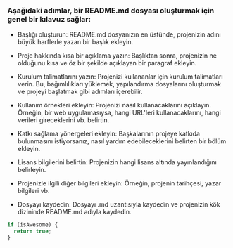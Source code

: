 ### Aşağıdaki adımlar, bir README.md dosyası oluşturmak için genel bir kılavuz sağlar:

- Başlığı oluşturun: README.md dosyanızın en üstünde, projenizin adını büyük harflerle yazan bir başlık ekleyin.

- Proje hakkında kısa bir açıklama yazın: Başlıktan sonra, projenizin ne olduğunu kısa ve öz bir şekilde açıklayan bir paragraf ekleyin.

- Kurulum talimatlarını yazın: Projenizi kullananlar için kurulum talimatları verin. Bu, bağımlılıkları yüklemek, yapılandırma dosyalarını oluşturmak ve projeyi başlatmak gibi adımları içerebilir.

- Kullanım örnekleri ekleyin: Projenizi nasıl kullanacaklarını açıklayın. Örneğin, bir web uygulamasıysa, hangi URL'leri kullanacaklarını, hangi verileri gireceklerini vb. belirtin.

- Katkı sağlama yönergeleri ekleyin: Başkalarının projeye katkıda bulunmasını istiyorsanız, nasıl yardım edebileceklerini belirten bir bölüm ekleyin.

- Lisans bilgilerini belirtin: Projenizin hangi lisans altında yayınlandığını belirleyin.

- Projenizle ilgili diğer bilgileri ekleyin: Örneğin, projenin tarihçesi, yazar bilgileri vb.

- Dosyayı kaydedin: Dosyayı .md uzantısıyla kaydedin ve projenizin kök dizininde README.md adıyla kaydedin.

```javascript
if (isAwesome) {
  return true;
}
```
